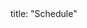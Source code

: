 <frontmatter>
title: "Schedule"
</frontmatter>

<link rel="stylesheet" href="{{baseUrl}}/css/main.css">
<link rel="stylesheet" href="{{baseUrl}}/css/schedule.css">

<include src="../common/header.md" />

<div class="website-content">
<panel header=":calendar: Tutorial Schedule" expandable no-close>
  <include src="overview/tutorialSchedule.md"/>
</panel>
<include src="overview/index.html" name=":exclamation: For all weeks" dynamic />
<include src="week1/index.html" name=":exclamation: Week 1 [Jan 15]" dynamic />
<panel header=":exclamation: Week 2 [Jan 22]" expanded no-close>
  <include src="week2/index.md"/>
</panel>
<include src="week3/index.md" name="Week 3 [Jan 29]" dynamic />
<include src="week4/index.md" name="Week 4 [Feb 5]" dynamic />
<include src="week5/index.html" name="Week 5 [Feb 12]" dynamic />
<include src="week6/index.html" name="Week 6 [Feb 19]" dynamic />
<include src="week7/index.html" name="Week 7 [Mar 5]" dynamic />
<include src="week8/index.html" name="Week 8 [Mar 12]" dynamic />
<include src="week9/index.html" name="Week 9 [Mar 19]" dynamic />
<include src="week10/index.html" name="Week 10 [Mar 26]" dynamic />
<include src="week11/index.html" name="Week 11 [Apr 2]" dynamic />
<include src="week12/index.html" name="Week 12 [Apr 9]" dynamic />
<include src="week13/index.html" name="Week 13 [Apr 16]" dynamic />
</div>
